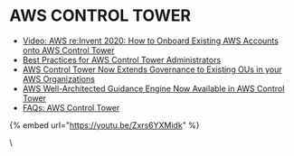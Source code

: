 # AWS CONTROL TOWER

* [Video: AWS re:Invent 2020: How to Onboard Existing AWS Accounts onto AWS Control Tower](https://youtu.be/43RBVFac7LU)
* [Best Practices for AWS Control Tower Administrators](https://docs.aws.amazon.com/controltower/latest/userguide/best-practices.html)
* [AWS Control Tower Now Extends Governance to Existing OUs in your AWS Organizations](https://aws.amazon.com/about-aws/whats-new/2021/01/aws-control-tower-extends-governance-existing-ous-aws-organizations/)
* [AWS Well-Architected Guidance Engine Now Available in AWS Control Tower](https://aws.amazon.com/about-aws/whats-new/2020/12/aws-well-architected-guidance-engine-now-available-in-aws-control-tower/)
* [FAQs: AWS Control Tower](https://aws.amazon.com/controltower/faqs/)

{% embed url="https://youtu.be/Zxrs6YXMidk" %}



\
